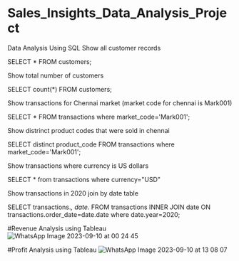 # Sales_Insights_Data_Analysis_Project
Data Analysis Using SQL
Show all customer records

SELECT * FROM customers;

Show total number of customers

SELECT count(*) FROM customers;

Show transactions for Chennai market (market code for chennai is Mark001)

SELECT * FROM transactions where market_code='Mark001';

Show distrinct product codes that were sold in chennai

SELECT distinct product_code FROM transactions where market_code='Mark001';

Show transactions where currency is US dollars

SELECT * from transactions where currency="USD"

Show transactions in 2020 join by date table

SELECT transactions.*, date.* FROM transactions INNER JOIN date ON transactions.order_date=date.date where date.year=2020;

#Revenue Analysis using Tableau
![WhatsApp Image 2023-09-10 at 00 24 45](https://github.com/indu-bhushan/Sales_Insights_Data_Analysis_Project/assets/76640383/abb5bb7c-1c77-41bb-8045-29461098544a)

#Profit Analysis using Tableau
![WhatsApp Image 2023-09-10 at 13 08 07](https://github.com/indu-bhushan/Sales_Insights_Data_Analysis_Project/assets/76640383/d18a953d-4950-4dec-b589-6401d2083d6f)

